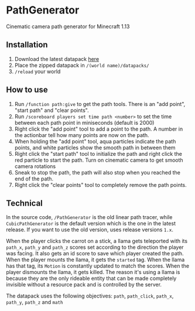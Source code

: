 # PathGenerator
Cinematic camera path generator for Minecraft 1.13

## Installation
1. Download the latest datapack [here](https://github.com/misode/PathGenerator/releases)
2. Place the zipped datapack in `/(world name)/datapacks/`
3. `/reload` your world

## How to use
1. Run `/function path:give` to get the path tools. There is an "add point", "start path" and "clear points".
2. Run `/scoreboard players set time path <number>` to set the time between each path point in miniseconds (default is 2000)
3. Right click the "add point" tool to add a point to the path. A number in the actionbar tell how many points are now on the path.
4. When holding the "add point" tool, aqua particles indicate the path points, and white particles show the smooth path in between them
5. Right click the "start path" tool to initialize the path and right click the red particle to start the path. Turn on cinematic camera to get smooth camera rotations
6. Sneak to stop the path, the path will also stop when you reached the end of the path.
7. Right click the "clear points" tool to completely remove the path points.

## Technical
In the source code, `/PathGenerator` is the old linear path tracer, while `CubicPathGenerator` is the default version which is the one in the latest release. If you want to use the old version, uses release versions `1.x`. 

When the player clicks the carrot on a stick, a llama gets teleported with its `path_x`, `path_y` and `path_z` scores set according to the direction the player was facing. It also gets an id score to save which player created the path. When the player mounts the llama, it gets the `started` tag. When the llama has that tag, its `Motion` is constantly updated to match the scores. When the player dismounts the llama, it gets killed. The reason it's using a llama is because they are the only rideable entity that can be made completely invisible without a resource pack and is controlled by the server.

The datapack uses the following objectives: `path`, `path_click`, `path_x`, `path_y`, `path_z` and `math`
